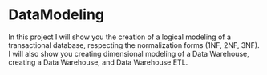 # DataModeling
In this project I will show you the creation of a logical modeling of a transactional database, respecting the normalization forms (1NF, 2NF, 3NF). I will also show you creating dimensional modeling of a Data Warehouse, creating a Data Warehouse, and Data Warehouse ETL.
